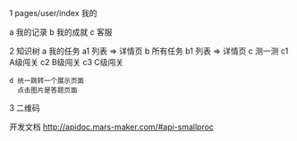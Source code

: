 1 pages/user/index 我的

  a 我的记录
  b 我的成就
  c 客服

2 知识树
  a 我的任务
    a1 列表 => 详情页
  b 所有任务
    b1 列表 => 详情页
  c 测一测
    c1 A级闯关
    c2 B级闯关
    c3 C级闯关

    d 统一跳转一个展示页面
      点击图片是答题页面

3 二维码

开发文档
http://apidoc.mars-maker.com/#api-smallproc